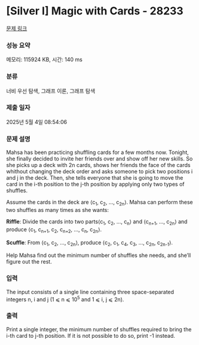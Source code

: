 # [Silver I] Magic with Cards - 28233 

[문제 링크](https://www.acmicpc.net/problem/28233) 

### 성능 요약

메모리: 115924 KB, 시간: 140 ms

### 분류

너비 우선 탐색, 그래프 이론, 그래프 탐색

### 제출 일자

2025년 5월 4일 08:54:06

### 문제 설명

<p>Mahsa has been practicing shuffling cards for a few months now. Tonight, she finally decided to invite her friends over and show off her new skills. So she picks up a deck with 2n cards, shows her friends the face of the cards whithout changing the deck order and asks someone to pick two positions i and j in the deck. Then, she tells everyone that she is going to move the card in the i-th position to the j-th position by applying only two types of shuffles.</p>

<p>Assume the cards in the deck are ⟨c<sub>1</sub>, c<sub>2</sub>, ..., c<sub>2n</sub>⟩. Mahsa can perform these two shuffles as many times as she wants:</p>

<p><strong>Riffle</strong>: Divide the cards into two parts⟨c<sub>1</sub>, c<sub>2</sub>, ..., c<sub>n</sub>⟩ and ⟨c<sub>n+1</sub>, ..., c<sub>2n</sub>⟩ and produce ⟨c<sub>1</sub>, c<sub>n+1</sub>, c<sub>2</sub>, c<sub>n+2</sub>, ..., c<sub>n</sub>, c<sub>2n</sub>⟩.</p>

<p><strong>Scuffle</strong>: From ⟨c<sub>1</sub>, c<sub>2</sub>, ..., c<sub>2n</sub>⟩, produce ⟨c<sub>2</sub>, c<sub>1</sub>, c<sub>4</sub>, c<sub>3</sub>, ..., c<sub>2n</sub>, c<sub>2n-1</sub>⟩.</p>

<p>Help Mahsa find out the minimum number of shuffles she needs, and she’ll figure out the rest.</p>

### 입력 

 <p>The input consists of a single line containing three space-separated integers n, i and j (1 ⩽ n ⩽ 10<sup>5</sup> and 1 ⩽ i, j ⩽ 2n).</p>

### 출력 

 <p>Print a single integer, the minimum number of shuffles required to bring the i-th card to j-th position. If it is not possible to do so, print -1 instead.</p>

